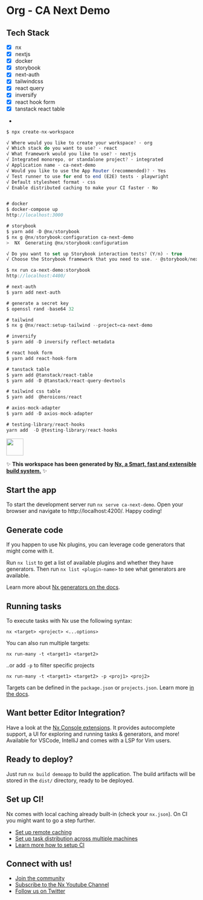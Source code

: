 # Org - CA Next Demo

## Tech Stack
- [x] nx
- [x] nextjs
- [x] docker
- [x] storybook
- [x] next-auth
- [x] tailwindcss
- [x] react query
- [x] inversify
- [x] react hook form
- [x] tanstack react table
- 
```javascript
$ npx create-nx-workspace

√ Where would you like to create your workspace? · org
√ Which stack do you want to use? · react
√ What framework would you like to use? · nextjs
√ Integrated monorepo, or standalone project? · integrated
√ Application name · ca-next-demo
√ Would you like to use the App Router (recommended)? · Yes
√ Test runner to use for end to end (E2E) tests · playwright
√ Default stylesheet format · css
√ Enable distributed caching to make your CI faster · No


# docker
$ docker-compose up
http://localhost:3000

# storybook
$ yarn add -D @nx/storybook
$ nx g @nx/storybook:configuration ca-next-demo
>  NX  Generating @nx/storybook:configuration

√ Do you want to set up Storybook interaction tests? (Y/n) · true
√ Choose the Storybook framework that you need to use. · @storybook/nextjs

$ nx run ca-next-demo:storybook
http://localhost:4400/ 

# next-auth
$ yarn add next-auth

# generate a secret key
$ openssl rand -base64 32

# tailwind
$ nx g @nx/react:setup-tailwind --project=ca-next-demo

# inversify
$ yarn add -D inversify reflect-metadata

# react hook form
$ yarn add react-hook-form

# tanstack table
$ yarn add @tanstack/react-table
$ yarn add -D @tanstack/react-query-devtools

# tailwind css table
$ yarn add  @heroicons/react

# axios-mock-adapter
$ yarn add -D axios-mock-adapter

# testing-library/react-hooks 
yarn add  -D @testing-library/react-hooks 
```


<a alt="Nx logo" href="https://nx.dev" target="_blank" rel="noreferrer"><img src="https://raw.githubusercontent.com/nrwl/nx/master/images/nx-logo.png" width="45"></a>

✨ **This workspace has been generated by [Nx, a Smart, fast and extensible build system.](https://nx.dev)** ✨


## Start the app

To start the development server run `nx serve ca-next-demo`. Open your browser and navigate to http://localhost:4200/. Happy coding!


## Generate code

If you happen to use Nx plugins, you can leverage code generators that might come with it.

Run `nx list` to get a list of available plugins and whether they have generators. Then run `nx list <plugin-name>` to see what generators are available.

Learn more about [Nx generators on the docs](https://nx.dev/plugin-features/use-code-generators).

## Running tasks

To execute tasks with Nx use the following syntax:

```
nx <target> <project> <...options>
```

You can also run multiple targets:

```
nx run-many -t <target1> <target2>
```

..or add `-p` to filter specific projects

```
nx run-many -t <target1> <target2> -p <proj1> <proj2>
```

Targets can be defined in the `package.json` or `projects.json`. Learn more [in the docs](https://nx.dev/core-features/run-tasks).

## Want better Editor Integration?

Have a look at the [Nx Console extensions](https://nx.dev/nx-console). It provides autocomplete support, a UI for exploring and running tasks & generators, and more! Available for VSCode, IntelliJ and comes with a LSP for Vim users.

## Ready to deploy?

Just run `nx build demoapp` to build the application. The build artifacts will be stored in the `dist/` directory, ready to be deployed.

## Set up CI!

Nx comes with local caching already built-in (check your `nx.json`). On CI you might want to go a step further.

- [Set up remote caching](https://nx.dev/core-features/share-your-cache)
- [Set up task distribution across multiple machines](https://nx.dev/nx-cloud/features/distribute-task-execution)
- [Learn more how to setup CI](https://nx.dev/recipes/ci)

## Connect with us!

- [Join the community](https://nx.dev/community)
- [Subscribe to the Nx Youtube Channel](https://www.youtube.com/@nxdevtools)
- [Follow us on Twitter](https://twitter.com/nxdevtools)
